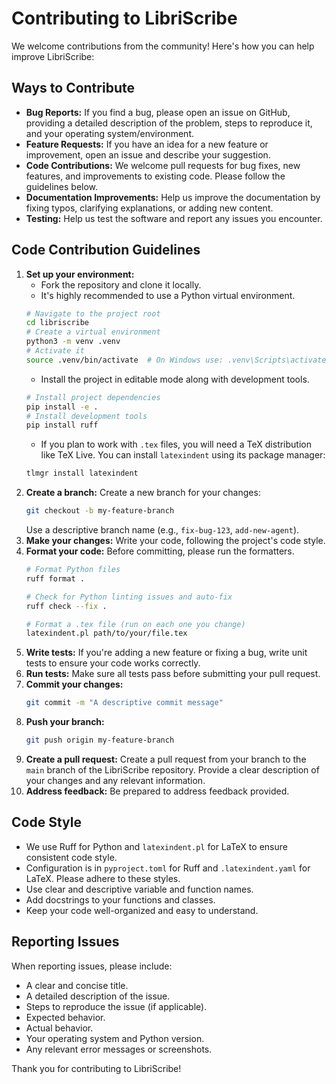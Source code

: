# Contributing to LibriScribe

We welcome contributions from the community!  Here's how you can help improve LibriScribe:

## Ways to Contribute

*   **Bug Reports:**  If you find a bug, please open an issue on GitHub, providing a detailed description of the problem, steps to reproduce it, and your operating system/environment.
*   **Feature Requests:**  If you have an idea for a new feature or improvement, open an issue and describe your suggestion.
*   **Code Contributions:**  We welcome pull requests for bug fixes, new features, and improvements to existing code.  Please follow the guidelines below.
*   **Documentation Improvements:**  Help us improve the documentation by fixing typos, clarifying explanations, or adding new content.
*   **Testing:**  Help us test the software and report any issues you encounter.

## Code Contribution Guidelines
1.  **Set up your environment:**
    *   Fork the repository and clone it locally.
    *   It's highly recommended to use a Python virtual environment.
      ```bash
      # Navigate to the project root
      cd libriscribe
      # Create a virtual environment
      python3 -m venv .venv
      # Activate it
      source .venv/bin/activate  # On Windows use: .venv\Scripts\activate
      ```
    *   Install the project in editable mode along with development tools.
      ```bash
      # Install project dependencies
      pip install -e .
      # Install development tools
      pip install ruff
      ```
    *   If you plan to work with `.tex` files, you will need a TeX distribution like TeX Live. You can install `latexindent` using its package manager:
      ```bash
      tlmgr install latexindent
      ```
2.  **Create a branch:** Create a new branch for your changes:
    ```bash
    git checkout -b my-feature-branch
    ```
    Use a descriptive branch name (e.g., `fix-bug-123`, `add-new-agent`).
3.  **Make your changes:**  Write your code, following the project's code style.
4.  **Format your code:** Before committing, please run the formatters.
    ```bash
    # Format Python files
    ruff format .

    # Check for Python linting issues and auto-fix
    ruff check --fix .

    # Format a .tex file (run on each one you change)
    latexindent.pl path/to/your/file.tex
    ```
5.  **Write tests:**  If you're adding a new feature or fixing a bug, write unit tests to ensure your code works correctly.
6.  **Run tests:**  Make sure all tests pass before submitting your pull request.
7.  **Commit your changes:**
    ```bash
    git commit -m "A descriptive commit message"
    ```
8.  **Push your branch:**
    ```bash
    git push origin my-feature-branch
    ```
9.  **Create a pull request:**  Create a pull request from your branch to the `main` branch of the LibriScribe repository. Provide a clear description of your changes and any relevant information.
10. **Address feedback:** Be prepared to address feedback provided.

## Code Style

*   We use Ruff for Python and `latexindent.pl` for LaTeX to ensure consistent code style.
*   Configuration is in `pyproject.toml` for Ruff and `.latexindent.yaml` for LaTeX. Please adhere to these styles.
*   Use clear and descriptive variable and function names.
*   Add docstrings to your functions and classes.
*   Keep your code well-organized and easy to understand.

## Reporting Issues

When reporting issues, please include:

*   A clear and concise title.
*   A detailed description of the issue.
*   Steps to reproduce the issue (if applicable).
*   Expected behavior.
*   Actual behavior.
*   Your operating system and Python version.
*   Any relevant error messages or screenshots.

Thank you for contributing to LibriScribe!
